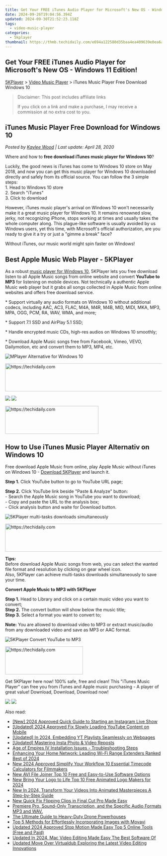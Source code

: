 ```yaml
---
title: Get Your FREE iTunes Audio Player for Microsoft's New OS - Windows 11 Edition!
date: 2024-09-26T19:04:56.394Z
updated: 2024-09-30T21:52:23.118Z
tags:
  - video-music-player
categories:
  - 5kplayer
thumbnail: https://thmb.techidaily.com/e694a122580d35baa4ea409639e0ea6a835876b9d9b87e9c40850a4f81b5f21f.jpg
---
```


## Get Your FREE iTunes Audio Player for Microsoft's New OS - Windows 11 Edition!

[5KPlayer](https://tools.techidaily.com/5kplayer/products/) \> [Video Music Player](https://tools.techidaily.com/5kplayer/video-music-player/) \> iTunes Music Player Free Download Windows 10

>  Disclaimer: This post includes affiliate links
>
>  If you click on a link and make a purchase, I may receive a commission at no extra cost to you.
>

## iTunes Music Player Free Download for Windows 10

 _Posted by [Kaylee Wood](https://www.quora.com/profile/Amanda-Hu-21) | Last update: April 28, 2020_

Where and how to **free download iTunes music player for Windows 10**? 

Luckily, the good news is iTunes has come to Windows 10 store on May 2018, and now you can get this music player for Windows 10 downloaded directly and safely from its official source. You can follow the 3 simple steps:  
1\. Head to Windows 10 store  
2\. Search "iTunes"  
3\. Click to download 

However, iTunes music player's arrival on Windows 10 won't necessarily make it a great music player for Windows 10\. It remains renowned slow, jerky, not recognizing iPhone, stops working at times and usually takes the whole computer along. This plague-like software is usually avoided by us Windows users, yet this time, with Microsoft's official authorization, are you ready to give it a try or just a "gimme a break" face?

Without iTunes, our music world might spin faster on Windows!

## Best Apple Music Web Player - 5KPlayer

As a robust [music player for Windows 10](https://tools.techidaily.com/5kplayer/video-music-player/), 5KPlayer lets you free download listen to all Apple Music songs from online website and convert **YouTube to MP3** for listening on mobile devices. Not technically a authentic Apple Music web player but it grabs all songs collected in Apple Music from online websites and offers free download service. 

\* Support virtually any audio formats on Windows 10 without additional codecs, including AAC, AC3, FLAC, M4A, M4R, M4B, MID, MIDI, MKA, MP3, MPA, OGG, PCM, RA, WAV, WMA, and more;

 \* Support 7.1 SSD and AirPlay 5.1 SSD;

 \* Handle encrypted music CDs, high-res audios on Windows 10 smoothly; 

 \* Download Apple Music songs free from Facebook, Vimeo, VEVO, Dailymotion, etc and convert them to MP3, MP4, etc. 

![MPlayer Alternative for Windows 10](https://www.5kplayer.com/video-music-player/img/itunes-music-player-2.jpg) 

<!-- affiliate ads begin -->
<a href="https://unicoeye.pxf.io/c/5597632/2134498/18498" target="_top" id="2134498">
  <img src="//a.impactradius-go.com/display-ad/18498-2134498" border="0" alt="https://techidaily.com" width="720" height="90"/>
</a>
<img height="0" width="0" src="https://unicoeye.pxf.io/i/5597632/2134498/18498" style="position:absolute;visibility:hidden;" border="0" />
<!-- affiliate ads end -->

[![](https://www.5kplayer.com/video-music-player/../button/freedownwhitewin.png)](https://tools.techidaily.com/5kplayer/products/) [![](https://www.5kplayer.com/video-music-player/../button/freedownbackmac.png)](https://tools.techidaily.com/5kplayer/products/) 

<!-- affiliate ads begin -->
<a href="https://aligracehair.sjv.io/c/5597632/1997657/19272" target="_top" id="1997657">
  <img src="//a.impactradius-go.com/display-ad/19272-1997657" border="0" alt="https://techidaily.com" width="300" height="90"/>
</a>
<img height="0" width="0" src="https://aligracehair.sjv.io/i/5597632/1997657/19272" style="position:absolute;visibility:hidden;" border="0" />
<!-- affiliate ads end -->

## How to Use iTunes Music Player Alternativ on Windows 10

 Free download Apple Music from online, play Apple Music without iTunes on Windows 10 - [Download 5KPlayer](https://tools.techidaily.com/5kplayer/video-music-player/) and launch it.

**Step 1\.** Click YouTube button to go to YouTube URL page; 

**Step 2.** Click YouTube link beside "Paste & Analyze" button:  
 \- Search the Apple Music song in YouTube you want to download;  
 \- Copy and paste the URL to the analysis box;  
 \- Click analysis button and waite for Download button.

![5KPlayer multi-tasks downloads simultaneously](https://www.5kplayer.com/video-music-player/img/itunes-music-player.jpg) 

<!-- affiliate ads begin -->
<a href="https://aligracehair.sjv.io/c/5597632/1880976/19272" target="_top" id="1880976">
  <img src="//a.impactradius-go.com/display-ad/19272-1880976" border="0" alt="https://techidaily.com" width="728" height="90"/>
</a>
<img height="0" width="0" src="https://aligracehair.sjv.io/i/5597632/1880976/19272" style="position:absolute;visibility:hidden;" border="0" />
<!-- affiliate ads end -->

**Tips:**   
Before download Apple Music songs from web, you can select the wanted file format and resolution by clicking on gear wheel icon.  
 Also, 5KPlayer can achieve multi-tasks downloads simultaneously to save your time. 

**Convert Apple Music to MP3 with 5KPlayer**

**Step 1.** Head to Library and click on a certain music video you want to convert;  
**Step 2.** The convert button will show below the music title;  
**Step 3.** Select a format you want to convert to;

**Note:** You are allowed to download video to MP3 or extract music/audio from any downloaded video and save as MP3 or AAC format.

![5KPlayer Convert YouTube to MP3](https://www.5kplayer.com/video-music-player/img/itunes-music-player-3.jpg) 

<!-- affiliate ads begin -->
<a href="https://bluettius.sjv.io/c/5597632/2139120/17108" target="_top" id="2139120">
  <img src="//a.impactradius-go.com/display-ad/17108-2139120" border="0" alt="https://techidaily.com" width="250" height="90"/>
</a>
<img height="0" width="0" src="https://bluettius.sjv.io/i/5597632/2139120/17108" style="position:absolute;visibility:hidden;" border="0" />
<!-- affiliate ads end -->

Get 5KPlayer here now! 100% safe, free and clean! This "iTunes Music Player" can free you from iTunes and Apple music purchasing - A player of great value! Download, Download, Download now!

[![](https://www.5kplayer.com/video-music-player/../button/freedownwhitewin.png)](https://tools.techidaily.com/5kplayer/products/) [![](https://www.5kplayer.com/video-music-player/../button/freedownbackmac.png)](https://tools.techidaily.com/5kplayer/products/)

<ins class="adsbygoogle"
     style="display:block"
     data-ad-format="autorelaxed"
     data-ad-client="ca-pub-7571918770474297"
     data-ad-slot="1223367746"></ins>

<ins class="adsbygoogle"
     style="display:block"
     data-ad-client="ca-pub-7571918770474297"
     data-ad-slot="8358498916"
     data-ad-format="auto"
     data-full-width-responsive="true"></ins>

<span class="atpl-alsoreadstyle">Also read:</span>
<div><ul>
<li><a href="https://instagram-video-files.techidaily.com/new-2024-approved-quick-guide-to-starting-an-instagram-live-show/"><u>[New] 2024 Approved Quick Guide to Starting an Instagram Live Show</u></a></li>
<li><a href="https://facebook-video-recording.techidaily.com/updated-2024-approved-fix-slowly-loading-youtube-content-on-mobile/"><u>[Updated] 2024 Approved Fix Slowly Loading YouTube Content on Mobile</u></a></li>
<li><a href="https://facebook-video-footage.techidaily.com/updated-in-2024-embedding-yt-playlists-seamlessly-on-webpages/"><u>[Updated] In 2024, Embedding YT Playlists Seamlessly on Webpages</u></a></li>
<li><a href="https://instagram-video-recordings.techidaily.com/updated-mastering-insta-photo-and-video-reposts/"><u>[Updated] Mastering Insta Photo & Video Reposts</u></a></li>
<li><a href="https://win-blog.techidaily.com/age-of-empires-iv-installation-issues-troubleshooting-steps/"><u>Age of Empires IV Installation Issues - Troubleshooting Steps</u></a></li>
<li><a href="https://buynow-tips.techidaily.com/enhancing-your-home-network-leading-wi-fi-range-extenders-ranked-best-of-2024/"><u>Enhancing Your Home Network: Leading Wi-Fi Range Extenders Ranked Best of 2024</u></a></li>
<li><a href="https://video-ai-editor.techidaily.com/new-2024-approved-simplify-your-workflow-10-essential-timecode-calculators-for-filmmakers/"><u>New 2024 Approved Simplify Your Workflow 10 Essential Timecode Calculators for Filmmakers</u></a></li>
<li><a href="https://video-ai-editor.techidaily.com/new-avi-file-joiner-top-10-free-and-easy-to-use-software-options/"><u>New AVI File Joiner Top 10 Free and Easy-to-Use Software Options</u></a></li>
<li><a href="https://video-ai-editor.techidaily.com/new-bring-your-logo-to-life-top-10-free-animated-logo-makers-for-2024/"><u>New Bring Your Logo to Life Top 10 Free Animated Logo Makers for 2024</u></a></li>
<li><a href="https://video-ai-editor.techidaily.com/new-in-2024-transform-your-videos-into-animated-masterpieces-a-step-by-step-guide/"><u>New In 2024, Transform Your Videos Into Animated Masterpieces A Step-by-Step Guide</u></a></li>
<li><a href="https://video-ai-editor.techidaily.com/new-quick-fix-flipping-clips-in-final-cut-pro-made-easy/"><u>New Quick Fix Flipping Clips in Final Cut Pro Made Easy</u></a></li>
<li><a href="https://discover-awesome.techidaily.com/premiere-pro-sound-only-transcription-and-the-specific-audio-formats-mp3-and-wav/"><u>Premiere Pro, Sound-Only Transcription, and the Specific Audio Formats MP3 and WAV.</u></a></li>
<li><a href="https://extra-information.techidaily.com/the-ultimate-guide-to-heavy-duty-drone-powerhouses/"><u>The Ultimate Guide to Heavy-Duty Drone Powerhouses</u></a></li>
<li><a href="https://blog-min.techidaily.com/top-5-methods-for-effortlessly-incorporating-images-with-movavi/"><u>Top 5 Methods for Effortlessly Incorporating Images with Movavi</u></a></li>
<li><a href="https://video-ai-editor.techidaily.com/updated-2024-approved-stop-motion-made-easy-top-5-online-tools-free-and-paid/"><u>Updated 2024 Approved Stop Motion Made Easy Top 5 Online Tools (Free and Paid)</u></a></li>
<li><a href="https://video-ai-editor.techidaily.com/updated-in-2024-mac-video-editing-made-easy-the-best-software-of/"><u>Updated In 2024, Mac Video Editing Made Easy The Best Software Of</u></a></li>
<li><a href="https://video-ai-editor.techidaily.com/updated-move-over-virtualdub-exploring-the-latest-video-editing-innovations/"><u>Updated Move Over Virtualdub Exploring the Latest Video Editing Innovations</u></a></li>
</ul></div>

